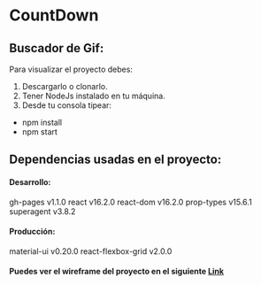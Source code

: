 # CountDown

## Buscador de Gif:

Para visualizar el proyecto debes:

1. Descargarlo o clonarlo.
2. Tener NodeJs instalado en tu máquina.
3. Desde tu consola tipear:
 - npm install 
 - npm start


## Dependencias usadas en el proyecto:

#### Desarrollo:

gh-pages v1.1.0
react v16.2.0
react-dom v16.2.0
prop-types v15.6.1
superagent v3.8.2

#### Producción:

material-ui v0.20.0
react-flexbox-grid v2.0.0

#### Puedes ver el wireframe del proyecto en el siguiente [Link](https://vectr.com/carrzv/b2Sf1mMGJQ.jpg?width=640&height=640&select=b2Sf1mMGJQpage0)
